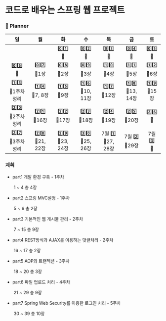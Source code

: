 # 코드로 배우는 스프링 웹 프로젝트

### 📆 Planner


|              일         |           월             |           화          |            수            |          목           |        금              |         토         |
| :--------------------: | :---------------------: | :--------------------: | :---------------------:  | :-------------------: | :-------------------:  | :----------------: |
|                        |                         |       0️⃣1️⃣<br />📌   | 0️⃣2️⃣ <br />📌           |      0️⃣3️⃣ <br />📌   | 0️⃣4️⃣<br />📌         |  0️⃣5️⃣<br />📌    |
| 0️⃣6️⃣<br />📌         | 0️⃣7️⃣<br />📌1장        |  0️⃣8️⃣<br />📌2장      | 0️⃣9️⃣<br />📌3장         | 1️⃣0️⃣<br />📌4장      | 1️⃣1️⃣<br />📌5장      | 1️⃣2️⃣<br />📌6장 |
| 1️⃣3️⃣<br />📌1주차정리 | 1️⃣4️⃣<br />📌7, 8장     |  1️⃣5️⃣<br />📌9장      | 1️⃣6️⃣  <br />📌10, 11장 | 1️⃣7️⃣<br />📌12장      | 1️⃣8️⃣<br />📌13, 14장 | 1️⃣9️⃣<br />📌15장 |
| 2️⃣0️⃣<br />📌2주차정리 | 2️⃣1️⃣<br />📌16장       |   2️⃣2️⃣<br />📌17장    |   2️⃣3️⃣<br />📌18장     |     2️⃣4️⃣<br />📌19장  | 2️⃣5️⃣<br />📌20장     | 2️⃣6️⃣   <br />📌  |
| 2️⃣7️⃣<br />📌3주차정리 | 2️⃣8️⃣<br />📌21, 22장   | 2️⃣9️⃣<br />📌23, 24장  | 3️⃣0️⃣<br />📌25, 26장   | 7월 1️⃣<br />📌27, 28장 | 7월 2️⃣<br />📌29장   | 7월 3️⃣<br />📌    |




### 계획

- part1 개발 환경 구축 - 1주차

  ​	1 ~ 4 총 4장

- part2 스프링 MVC설정 - 1주차

  ​	5 ~ 6 총 2장

- part3 기본적인 웹 게시물 관리 - 2주차

  ​	7 ~ 15 총 9장

- part4 REST방식과 AJAX를 이용하는 댓글처리 - 2주차

  ​	16 ~ 17 총 2장

- part5 AOP와 트랜젝션 - 3주차

  ​	18 ~ 20 총 3장

- part6 파일 업로드 처리 - 4주차

  ​	21 ~ 29 총 9장

- part7 Spring Web Security를 이용한 로그인 처리 - 5주차

  ​	30 ~ 39 총 10장
   
   
